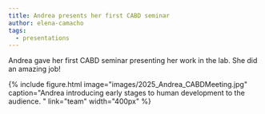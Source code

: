 ```yaml
---
title: Andrea presents her first CABD seminar
author: elena-camacho
tags:
  - presentations
---
```


Andrea gave her first CABD seminar presenting her work in the lab. She did an amazing job! 

{%
  include figure.html
  image="images/2025_Andrea_CABDMeeting.jpg"
  caption="Andrea introducing early stages to human development to the audience. "
  link="team"
  width="400px"
%}


